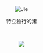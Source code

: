 
<br />

<br />

<p align="center">
  <img src="https://img.shields.io/badge/-Jie-green" alt="Jie"/>
</p>

<p align="center">特立独行的猪</p>
  
<br />

<p align="center">
  <img src="https://github-readme-stats.vercel.app/api?username=Jie6&show_icons=true&theme=nord&theme=nord&hide=prs,contribs" />
</p>

<br />

<br />
